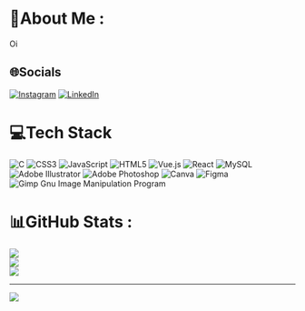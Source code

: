 # 💫About Me :

Oi

## 🌐Socials

[![Instagram](https://img.shields.io/badge/Instagram-%23E4405F.svg?logo=Instagram&logoColor=white)](https://instagram.com/https://www.instagram.com/mannufelix/) [![LinkedIn](https://img.shields.io/badge/LinkedIn-%230077B5.svg?logo=linkedin&logoColor=white)](https://linkedin.com/in/https://www.linkedin.com/in/manuellefelix/)

# 💻Tech Stack

![C](https://img.shields.io/badge/c-%2300599C.svg?style=for-the-badge&logo=c&logoColor=white) ![CSS3](https://img.shields.io/badge/css3-%231572B6.svg?style=for-the-badge&logo=css3&logoColor=white) ![JavaScript](https://img.shields.io/badge/javascript-%23323330.svg?style=for-the-badge&logo=javascript&logoColor=%23F7DF1E) ![HTML5](https://img.shields.io/badge/html5-%23E34F26.svg?style=for-the-badge&logo=html5&logoColor=white) ![Vue.js](https://img.shields.io/badge/vuejs-%2335495e.svg?style=for-the-badge&logo=vuedotjs&logoColor=%234FC08D) ![React](https://img.shields.io/badge/react-%2320232a.svg?style=for-the-badge&logo=react&logoColor=%2361DAFB) ![MySQL](https://img.shields.io/badge/mysql-%2300f.svg?style=for-the-badge&logo=mysql&logoColor=white) ![Adobe Illustrator](https://img.shields.io/badge/adobeillustrator-%23FF9A00.svg?style=for-the-badge&logo=adobeillustrator&logoColor=white) ![Adobe Photoshop](https://img.shields.io/badge/adobephotoshop-%2331A8FF.svg?style=for-the-badge&logo=adobephotoshop&logoColor=white) ![Canva](https://img.shields.io/badge/Canva-%2300C4CC.svg?style=for-the-badge&logo=Canva&logoColor=white) ![Figma](https://img.shields.io/badge/figma-%23F24E1E.svg?style=for-the-badge&logo=figma&logoColor=white) ![Gimp Gnu Image Manipulation Program](https://img.shields.io/badge/Gimp-657D8B?style=for-the-badge&logo=gimp&logoColor=FFFFFF)

# 📊GitHub Stats :

![](https://github-readme-stats.vercel.app/api?username=MannuFeliix&theme=midnight-purple&hide_border=false&include_all_commits=true&count_private=false)<br/>
![](https://github-readme-streak-stats.herokuapp.com/?user=MannuFeliix&theme=midnight-purple&hide_border=false)<br/>
![](https://github-readme-stats.vercel.app/api/top-langs/?username=MannuFeliix&theme=midnight-purple&hide_border=false&include_all_commits=true&count_private=false&layout=compact)

---

[![](https://visitcount.itsvg.in/api?id=MannuFeliix&icon=0&color=0)](https://visitcount.itsvg.in)
